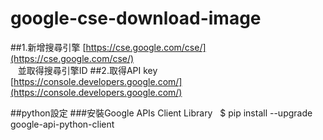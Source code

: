 # google-cse-download-image
##1.新增搜尋引擎
    [https://cse.google.com/cse/](https://cse.google.com/cse/)<br />
    並取得搜尋引擎ID
##2.取得API key
    [https://console.developers.google.com/](https://console.developers.google.com/)<br />

##python設定
###安裝Google APIs Client Library
    $ pip install --upgrade google-api-python-client
